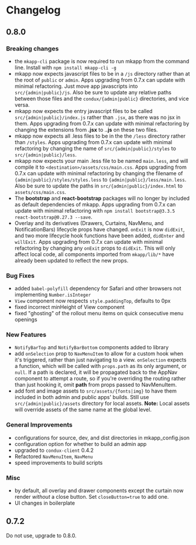 # Changelog

## 0.8.0

### Breaking changes

- the `mkapp-cli` package is now required to run mkapp from the command line. Install with `npm install mkapp-cli -g`
- mkapp now expects javascript files to be in a `/js` directory rather than at the root of `public` or `admin`. Apps upgrading from 0.7.x can update with minimal refactoring. Just move app javascripts into `src/{admin|public}/js`. Also be sure to update any relative paths between those files and the `condux/{admin|public}` directories, and vice versa.
- mkapp now expects the entry javascript files to be called `src/{admin|public}/index.js` rather than `.jsx`, as there was no jsx in them. Apps upgrading from 0.7.x can update with minimal refactoring by changing the extensions from **.jsx** to .**.js** on these two files.
- mkapp now expects all .less files to be in the the `/less` directory rather than `/styles`. Apps upgrading from 0.7.x can update with minimal refactoring by changing the name of `src/{admin|public}/styles` to `src/{admin|public}/less`.
- mkapp now expects your main .less file to be named `main.less`, and will compile it to `<destination>/assets/css/main.css`. Apps upgrading from 0.7.x can update with minimal refactoring by changing the filename of `{admin|public}/styles/styles.less` to `{admin|public}/less/main.less`. Also be sure to update the paths in `src/{admin|public}/index.html` to `assets/css/main.css`.
- The **bootstrap** and **react-bootstrap** packages will no longer by included as default dependencies of mkapp. Apps upgrading from 0.7.x can update with minimal refactoring with `npm install bootstrap@3.3.5 react-bootstrap@0.27.3 --save`.
- Overlay and its derivatives (Drawers, Curtains, NavMenu, and NotificationBars) lifecycle props have changed. `onExit` is now `didExit`, and two more lifecycle hook functions have been added, `didEnter` and `willExit`.
Apps upgrading from 0.7.x can update with minimal refactoring by changing any `onExit` props to `didExit`. This will only affect local code, all components imported from `mkapp/lib/*` have already been updated to reflect the new props.

### Bug Fixes

- added `babel-polyfill` dependency for Safari and other browsers not implementing `Number.isInteger`
- `View` component now respects `style.paddingTop`, defaults to 0px
- fixed incorrect minHeight of View component
- fixed "ghosting" of the rollout menu items on quick consecutive menu openings

### New Features

- `NotifyBarTop` and `NotifyBarBottom` components added to library
- add `onSelection` prop to `NavMenuItem` to allow for a custom hook when it's triggered, rather than just navigating to a view. `onSelection` expects a function, which will be called with `props.path` as its only argument, or `null`. If a path is declared, it will be propagated back to the AppNav component to attempt a route, so if you're overriding the routing rather than just hooking it, omit **path** from props passed to NavMenuItem.
- add font and image assets to `src/assets/{fonts|img}` to have them included in both admin and public apps' builds. Still use `src/{admin|public}/assets` directory for local assets. **Note:** Local assets will override assets of the same name at the global level.

### General Improvements

- configurations for source, dev, and dist directories in mkapp_config.json
- configuration option for whether to build an admin app
- upgraded to `condux-client` 0.4.2
- Refactored `NavMenuItem`, `NavMenu`
- speed improvements to build scripts

### Misc

- by default, all overlay and drawer components except the curtain now render *without* a close button. Set `closeButton=true` to add one.
- UI changes in boilerplate

## 0.7.2

Do not use, upgrade to 0.8.0.
